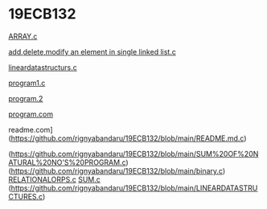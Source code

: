# 19ECB132
[ARRAY.c](https://github.com/rignyabandaru/19ECB132/blob/main/ADD%2CDELETE%2CMODIFY%20AN%20ELEMENT%20IN%20ARRAY.c)

[add,delete,modify an element in single linked list.c](https://github.com/rignyabandaru/19ECB132/blob/main/ADD%2CDELETE%2CMODIFY%20IN%20SINGLE%20LINKED%20LIST.c)

[lineardatastructurs.c](https://github.com/rignyabandaru/19ECB132/blob/main/LINEARDATASTRUCTURES.c)

[program1.c](https://github.com/rignyabandaru/19ECB132/blob/main/PROGRAM%201.c)

[program.2](https://github.com/rignyabandaru/19ECB132/blob/main/PROGRAM%202.c)

[program.com](https://github.com/rignyabandaru/19ECB132/blob/main/PROGRAM%203.c)

readme.com](https://github.com/rignyabandaru/19ECB132/blob/main/README.md.c)

(https://github.com/rignyabandaru/19ECB132/blob/main/SUM%20OF%20NATURAL%20NO'S%20PROGRAM.c)
(https://github.com/rignyabandaru/19ECB132/blob/main/binary.c)
[RELATIONALORPS.c](https://github.com/rignyabandaru/19ECB132/blob/main/relationaloprs.c)
[SUM.c](https://github.com/rignyabandaru/19ECB132/blob/main/sum.c)
(https://github.com/rignyabandaru/19ECB132/blob/main/LINEARDATASTRUCTURES.c)
